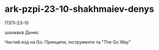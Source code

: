 # ark-pzpi-23-10-shakhmaiev-denys

ПЗПІ-23-10

шахмаєв Денис

Чистий код на Go: Принципи, інструменти та "The Go Way"


